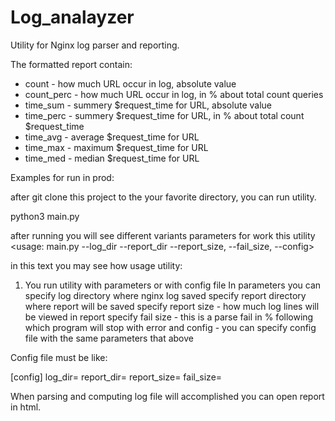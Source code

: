 # Log_analayzer

Utility for Nginx log parser and reporting.

The formatted report contain:

* count - how much URL occur in log, absolute value
* count_perc - how much URL occur in log, in %  about total count queries
* time_sum - summery \$request_time for URL, absolute value
* time_perc - summery \$request_time for URL, in %  about total count $request_time
* time_avg - average \$request_time for URL
* time_max - maximum \$request_time for URL
* time_med - median \$request_time for URL


Examples for run in prod:

after git clone this project to the your favorite directory, you can run utility.

  python3 main.py

after running you will see different variants parameters for work this utility
<usage: main.py --log_dir --report_dir --report_size, --fail_size, --config>

in this text you may see how usage utility:
1) You run utility with parameters or with config file
  In parameters you can specify log directory where nginx log saved
                        specify report directory where report will be saved
                        specify report size - how much log lines will be viewed in report
                        specify fail size - this is a parse fail in % following which program will stop with error
                        and config - you can specify config file with the same parameters that above

Config file must be like:  

[config]
log_dir= 
report_dir=
report_size=
fail_size=

When parsing and computing log file will accomplished you can open report in html.




